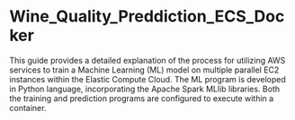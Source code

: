 # Wine_Quality_Preddiction_ECS_Docker

This guide provides a detailed explanation of the process for utilizing AWS services to train a Machine Learning (ML) model on multiple parallel EC2 instances within the Elastic Compute Cloud. The ML program is developed in Python language, incorporating the Apache Spark MLlib libraries. Both the training and prediction programs are configured to execute within a container.
